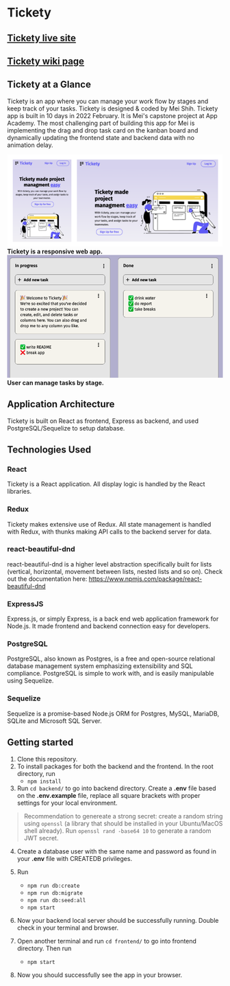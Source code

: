 # Tickety

## [Tickety live site]
[Tickety live site]: https://tickety-app-by-mei.herokuapp.com/
## [Tickety wiki page]
[Tickety wiki page]: https://github.com/MeiMeiYS/tickety/wiki

## Tickety at a Glance
Tickety is an app where you can manage your work flow by stages and keep track of your tasks. Tickety is designed & coded by Mei Shih. Tickety app is built in 10 days in 2022 February. It is Mei's capstone project at App Academy. The most challenging part of building this app for Mei is implementing the drag and drop task card on the kanban board and dynamically updating the frontend state and backend data with no animation delay.

![Splash page on different screen size](/images/splash_page.png)
**Tickety is a responsive web app.**
![Splash tasks](/images/tasks.png)
**User can manage tasks by stage.**

## Application Architecture
Tickety is built on React as frontend, Express as backend, and used PostgreSQL/Sequelize to setup database.

## Technologies Used

### React
Tickety is a React application. All display logic is handled by the React libraries.
### Redux
Tickety makes extensive use of Redux. All state management is handled with Redux, with thunks making API calls to the backend server for data.
### react-beautiful-dnd
react-beautiful-dnd is a higher level abstraction specifically built for lists (vertical, horizontal, movement between lists, nested lists and so on). Check out the documentation here: https://www.npmjs.com/package/react-beautiful-dnd

### ExpressJS
Express.js, or simply Express, is a back end web application framework for Node.js. It made frontend and backend connection easy for developers.

### PostgreSQL
PostgreSQL, also known as Postgres, is a free and open-source relational database management system emphasizing extensibility and SQL compliance. PostgreSQL is simple to work with, and is easily manipulable using Sequelize.

### Sequelize
Sequelize is a promise-based Node.js ORM for Postgres, MySQL, MariaDB, SQLite and Microsoft SQL Server.

## Getting started
1. Clone this repository.
2. To install packages for both the backend and the frontend. In the root directory, run
    * `npm install`
3. Run `cd backend/` to go into backend directory. Create a **.env** file based on the **.env.example** file, replace all square brackets with proper settings for your local environment.
> Recommendation to genereate a strong secret: create a random string using
> `openssl` (a library that should be installed in your Ubuntu/MacOS shell
> already). Run `openssl rand -base64 10` to generate a random JWT secret.
4. Create a database user with the same name and password as found in your **.env** file with CREATEDB privileges.
5. Run
   * `npm run db:create`
   * `npm run db:migrate`
   * `npm run db:seed:all`
   * `npm start`
6. Now your backend local server should be successfully running. Double check in your terminal and browser.

7. Open another terminal and run `cd frontend/` to go into frontend directory. Then run
    * `npm start`
8. Now you should successfully see the app in your browser.
